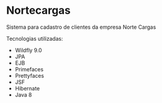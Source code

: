 # Nortecargas

Sistema para cadastro de clientes da empresa Norte Cargas

Tecnologias utilizadas:
* Wildfly 9.0
* JPA
* EJB
* Primefaces
* Prettyfaces
* JSF
* Hibernate
* Java 8
